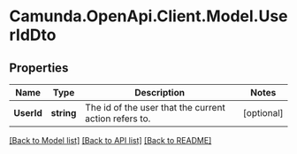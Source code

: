 # Camunda.OpenApi.Client.Model.UserIdDto

## Properties

Name | Type | Description | Notes
------------ | ------------- | ------------- | -------------
**UserId** | **string** | The id of the user that the current action refers to. | [optional] 

[[Back to Model list]](../README.md#documentation-for-models) [[Back to API list]](../README.md#documentation-for-api-endpoints) [[Back to README]](../README.md)

